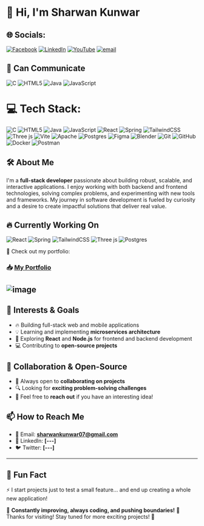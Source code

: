# 👋 Hi, I'm Sharwan Kunwar  

## 🌐 Socials:
[![Facebook](https://img.shields.io/badge/Facebook-%231877F2.svg?logo=Facebook&logoColor=white)](https://facebook.com/https://www.facebook.com/profile.php?id=61560874714135) [![LinkedIn](https://img.shields.io/badge/LinkedIn-%230077B5.svg?logo=linkedin&logoColor=white)](https://linkedin.com/in/https://www.linkedin.com/in/sharwan-kunwar-95a919317/) [![YouTube](https://img.shields.io/badge/YouTube-%23FF0000.svg?logo=YouTube&logoColor=white)](https://youtube.com/@https://www.youtube.com/@UnpredictableCoder) [![email](https://img.shields.io/badge/Email-D14836?logo=gmail&logoColor=white)](mailto:sharwankunwar07@gmail.com) 

## 💬 Can Communicate  

![C](https://img.shields.io/badge/c-%2300599C.svg?style=plastic&logo=c&logoColor=white) ![HTML5](https://img.shields.io/badge/html5-%23E34F26.svg?style=plastic&logo=html5&logoColor=white) ![Java](https://img.shields.io/badge/java-%23ED8B00.svg?style=plastic&logo=openjdk&logoColor=white) ![JavaScript](https://img.shields.io/badge/javascript-%23323330.svg?style=plastic&logo=javascript&logoColor=%23F7DF1E) 

# 💻 Tech Stack:
![C](https://img.shields.io/badge/c-%2300599C.svg?style=plastic&logo=c&logoColor=white) ![HTML5](https://img.shields.io/badge/html5-%23E34F26.svg?style=plastic&logo=html5&logoColor=white) ![Java](https://img.shields.io/badge/java-%23ED8B00.svg?style=plastic&logo=openjdk&logoColor=white) ![JavaScript](https://img.shields.io/badge/javascript-%23323330.svg?style=plastic&logo=javascript&logoColor=%23F7DF1E) ![React](https://img.shields.io/badge/react-%2320232a.svg?style=plastic&logo=react&logoColor=%2361DAFB) ![Spring](https://img.shields.io/badge/spring-%236DB33F.svg?style=plastic&logo=spring&logoColor=white) ![TailwindCSS](https://img.shields.io/badge/tailwindcss-%2338B2AC.svg?style=plastic&logo=tailwind-css&logoColor=white) ![Three js](https://img.shields.io/badge/threejs-black?style=plastic&logo=three.js&logoColor=white) ![Vite](https://img.shields.io/badge/vite-%23646CFF.svg?style=plastic&logo=vite&logoColor=white) ![Apache](https://img.shields.io/badge/apache-%23D42029.svg?style=plastic&logo=apache&logoColor=white) ![Postgres](https://img.shields.io/badge/postgres-%23316192.svg?style=plastic&logo=postgresql&logoColor=white) ![Figma](https://img.shields.io/badge/figma-%23F24E1E.svg?style=plastic&logo=figma&logoColor=white) ![Blender](https://img.shields.io/badge/blender-%23F5792A.svg?style=plastic&logo=blender&logoColor=white) ![Git](https://img.shields.io/badge/git-%23F05033.svg?style=plastic&logo=git&logoColor=white) ![GitHub](https://img.shields.io/badge/github-%23121011.svg?style=plastic&logo=github&logoColor=white) ![Docker](https://img.shields.io/badge/docker-%230db7ed.svg?style=plastic&logo=docker&logoColor=white) ![Postman](https://img.shields.io/badge/Postman-FF6C37?style=plastic&logo=postman&logoColor=white)






## 🛠 About Me  
I'm a **full-stack developer** passionate about building robust, scalable, and interactive applications. I enjoy working with both backend and frontend technologies, solving complex problems, and experimenting with new tools and frameworks. My journey in software development is fueled by curiosity and a desire to create impactful solutions that deliver real value.

## 🔥 Currently Working On  
![React](https://img.shields.io/badge/react-%2320232a.svg?style=plastic&logo=react&logoColor=%2361DAFB) 
![Spring](https://img.shields.io/badge/spring-%236DB33F.svg?style=plastic&logo=spring&logoColor=white) ![TailwindCSS](https://img.shields.io/badge/tailwindcss-%2338B2AC.svg?style=plastic&logo=tailwind-css&logoColor=white) ![Three js](https://img.shields.io/badge/apache-%23D42029.svg?style=plastic&logo=apache&logoColor=white) ![Postgres](https://img.shields.io/badge/postgres-%23316192.svg?style=plastic&logo=postgresql&logoColor=white)


📌 Check out my portfolio:  
### **📥 [My Portfolio](https://sharwankunwar.github.io/My-Portfolio-07/)**  

![image](ss.png)
---

## 🚀 Interests & Goals  
- 🔥 Building full-stack web and mobile applications  
- 💡 Learning and implementing **microservices architecture**  
- 🚀 Exploring **React** and **Node.js** for frontend and backend development  
- 💻 Contributing to **open-source projects**  

## 🤝 Collaboration & Open-Source  
- 🚀 Always open to **collaborating on projects**  
- 🔍 Looking for **exciting problem-solving challenges**  
- 💬 Feel free to **reach out** if you have an interesting idea!

## 📫 How to Reach Me  
- 📩 Email: **sharwankunwar07@gmail.com**  
- 💼 LinkedIn: **[---]**  
- 🐦 Twitter: **[---]**  

---

## 🎉 Fun Fact  
⚡ I start projects just to test a small feature... and end up creating a whole new application!

🔹 **Constantly improving, always coding, and pushing boundaries!** 🚀  
Thanks for visiting! Stay tuned for more exciting projects! 🚀
